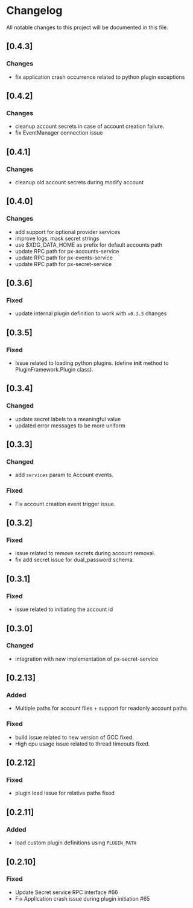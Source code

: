 # Changelog

All notable changes to this project will be documented in this file.

## [0.4.3]
### Changes
- fix application crash occurrence related to python plugin exceptions

## [0.4.2]
### Changes
- cleanup account secrets in case of account creation failure.
- fix EventManager connection issue

## [0.4.1]
### Changes
- cleanup old account secrets during modify account

## [0.4.0]
### Changes
- add support for optional provider services
- improve logs, mask secret strings
- use $XDG_DATA_HOME as prefix for default accounts path
- update RPC path for px-accounts-service
- update RPC path for px-events-service
- update RPC path for px-secret-service
 
## [0.3.6]
### Fixed
- update internal plugin definition to work with `v0.3.5` changes

## [0.3.5]
### Fixed
- Issue related to loading python plugins. (define __init__ method to PluginFramework.Plugin class).

## [0.3.4]
### Changed
- update secret labels to a meaningful value
- updated error messages to be more uniform

## [0.3.3]
### Changed
- add `services` param to Account events.

### Fixed
- Fix account creation event trigger issue.

## [0.3.2]
### Fixed
- issue related to remove secrets during account removal.
- fix add secret issue for dual_password schema.

## [0.3.1]
### Fixed
- issue related to initiating the account id

## [0.3.0]
### Changed
- integration with new implementation of px-secret-service

## [0.2.13]

### Added
- Multiple paths for account files + support for readonly account paths

### Fixed
- build issue related to new version of GCC fixed.
- High cpu usage issue related to thread timeouts fixed.

## [0.2.12]

### Fixed
- plugin load issue for relative paths fixed

## [0.2.11]

### Added
- load custom plugin definitions using `PLUGIN_PATH`

## [0.2.10]

### Fixed
- Update Secret service RPC interface #66
- Fix Application crash issue during plugin initiation #65
